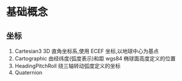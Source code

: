 # 基础概念

## 坐标

1. Cartesian3 3D 直角坐标系,使用 ECEF 坐标,以地球中心为基点
2. Cartographic 由经纬度(弧度表示)和距 wgs84 椭球面高度定义的位置
3. HeadingPitchRoll 绕三轴转动弧度定义的坐标
4. Quaternion
